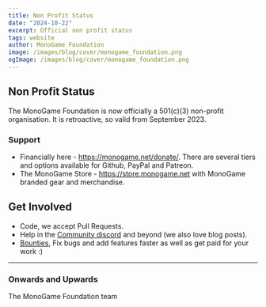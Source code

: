 ```yaml
---
title: Non Profit Status
date: "2024-10-22"
excerpt: Official non profit status
tags: website
author: MonoGame Foundation
image: /images/blog/cover/monogame_foundation.png
ogImage: /images/blog/cover/monogame_foundation.png
---
```


## Non Profit Status

The MonoGame Foundation is now officially a 501(c)(3) non-profit organisation. It is retroactive, so valid from September 2023.

### Support

- Financially here - https://monogame.net/donate/. There are several tiers and options available for Github, PayPal and Patreon.
- The MonoGame Store - https://store.monogame.net with MonoGame branded gear and merchandise.

## Get Involved

- Code, we accept Pull Requests.
- Help in the [Community discord](https://discord.gg/monogame) and beyond (we also love blog posts).
- [Bounties](https://github.com/MonoGame/MonoGame/issues/8120), Fix bugs and add features faster as well as get paid for your work :)

---

### Onwards and Upwards

The MonoGame Foundation team